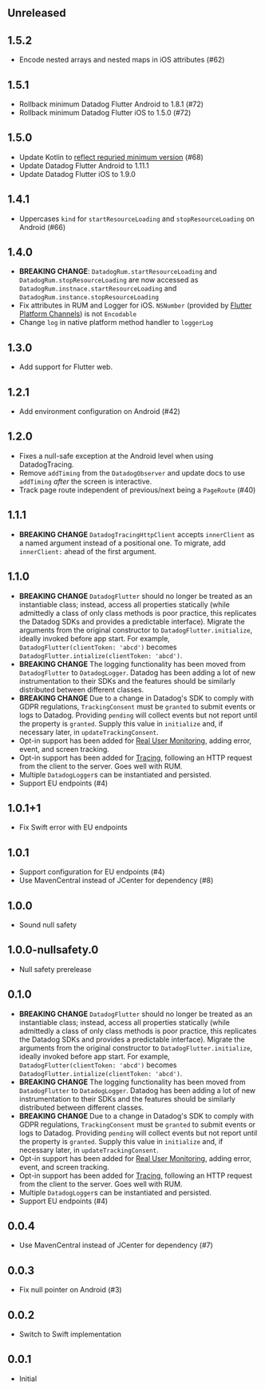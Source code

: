 ## Unreleased

## 1.5.2

* Encode nested arrays and nested maps in iOS attributes (#62)

## 1.5.1

* Rollback minimum Datadog Flutter Android to 1.8.1 (#72)
* Rollback minimum Datadog Flutter iOS to 1.5.0 (#72)

## 1.5.0

* Update Kotlin to [reflect requried minimum version](https://docs.flutter.dev/release/breaking-changes/kotlin-version) (#68)
* Update Datadog Flutter Android to 1.11.1
* Update Datadog Flutter iOS to 1.9.0

## 1.4.1

* Uppercases `kind` for `startResourceLoading` and `stopResourceLoading` on Android (#66)

## 1.4.0

* **BREAKING CHANGE**: `DatadogRum.startResourceLoading` and `DatadogRum.stopResourceLoading` are now accessed as `DatadogRum.instnace.startResourceLoading` and `DatadogRum.instance.stopResourceLoading`
* Fix attributes in RUM and Logger for iOS. `NSNumber` (provided by [Flutter Platform Channels](https://flutter.dev/docs/development/platform-integration/platform-channels#codec)) is not `Encodable`
* Change `log` in native platform method handler to `loggerLog`

## 1.3.0

* Add support for Flutter web.

## 1.2.1

* Add environment configuration on Android (#42)

## 1.2.0

* Fixes a null-safe exception at the Android level when using DatadogTracing.
* Remove `addTiming` from the `DatadogObserver` and update docs to use `addTiming` _after_ the screen is interactive.
* Track page route independent of previous/next being a `PageRoute` (#40)

## 1.1.1

* **BREAKING CHANGE** `DatadogTracingHttpClient` accepts `innerClient` as a named argument instead of a positional one. To migrate, add `innerClient:` ahead of the first argument.

## 1.1.0

* **BREAKING CHANGE** `DatadogFlutter` should no longer be treated as an instantiable class; instead, access all properties statically (while admittedly a class of only class methods is poor practice, this replicates the Datadog SDKs and provides a predictable interface). Migrate the arguments from the original constructor to `DatadogFlutter.initialize`, ideally invoked before app start. For example, `DatadogFlutter(clientToken: 'abcd')` becomes `DatadogFlutter.intialize(clientToken: 'abcd')`.
* **BREAKING CHANGE** The logging functionality has been moved from `DatadogFlutter` to `DatadogLogger`. Datadog has been adding a lot of new instrumentation to their SDKs and the features should be similarly distributed between different classes.
* **BREAKING CHANGE** Due to a change in Datadog's SDK to comply with GDPR regulations, `TrackingConsent` must be `granted` to submit events or logs to Datadog. Providing `pending` will collect events but not report until the property is `granted`. Supply this value in `initialize` and, if necessary later, in `updateTrackingConsent`.
* Opt-in support has been added for [Real User Monitoring](https://docs.datadoghq.com/real_user_monitoring/), adding error, event, and screen tracking.
* Opt-in support has been added for [Tracing](https://docs.datadoghq.com/real_user_monitoring/connect_rum_and_traces/?tab=iosrum), following an HTTP request from the client to the server. Goes well with RUM.
* Multiple `DatadogLogger`s can be instantiated and persisted.
* Support EU endpoints (#4)

## 1.0.1+1

* Fix Swift error with EU endpoints

## 1.0.1

* Support configuration for EU endpoints (#4)
* Use MavenCentral instead of JCenter for dependency (#8)

## 1.0.0

* Sound null safety

## 1.0.0-nullsafety.0

* Null safety prerelease

## 0.1.0

* **BREAKING CHANGE** `DatadogFlutter` should no longer be treated as an instantiable class; instead, access all properties statically (while admittedly a class of only class methods is poor practice, this replicates the Datadog SDKs and provides a predictable interface). Migrate the arguments from the original constructor to `DatadogFlutter.initialize`, ideally invoked before app start. For example, `DatadogFlutter(clientToken: 'abcd')` becomes `DatadogFlutter.intialize(clientToken: 'abcd')`.
* **BREAKING CHANGE** The logging functionality has been moved from `DatadogFlutter` to `DatadogLogger`. Datadog has been adding a lot of new instrumentation to their SDKs and the features should be similarly distributed between different classes.
* **BREAKING CHANGE** Due to a change in Datadog's SDK to comply with GDPR regulations, `TrackingConsent` must be `granted` to submit events or logs to Datadog. Providing `pending` will collect events but not report until the property is `granted`. Supply this value in `initialize` and, if necessary later, in `updateTrackingConsent`.
* Opt-in support has been added for [Real User Monitoring](https://docs.datadoghq.com/real_user_monitoring/), adding error, event, and screen tracking.
* Opt-in support has been added for [Tracing](https://docs.datadoghq.com/real_user_monitoring/connect_rum_and_traces/?tab=iosrum), following an HTTP request from the client to the server. Goes well with RUM.
* Multiple `DatadogLogger`s can be instantiated and persisted.
* Support EU endpoints (#4)

## 0.0.4

* Use MavenCentral instead of JCenter for dependency (#7)

## 0.0.3

* Fix null pointer on Android (#3)

## 0.0.2

* Switch to Swift implementation

## 0.0.1

* Initial

